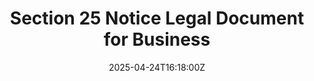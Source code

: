 ---
title: Section 25 Notice Legal Document for Business
linkTitle: Section 25 Notice Legal Document for Business
date: '2025-04-24T16:18:00Z'
weight: 1
description: No content
draft: false
ref: section-25-notice-legal-document-for-business
---